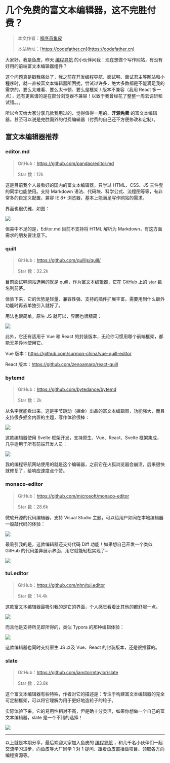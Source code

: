 # 几个免费的富文本编辑器，这不完胜付费？

> 本文作者：[程序员鱼皮](https://yuyuanweb.feishu.cn/wiki/Abldw5WkjidySxkKxU2cQdAtnah)
>
> 本站地址：[https://codefather.cn](https://codefather.cn)

大家好，我是鱼皮，昨天 [编程导航](https://yuyuanweb.feishu.cn/wiki/VC1qwmX9diCBK3kidyec74vFnde) 的小伙伴问我：现在想做个写作网站，有没有好用的前端富文本编辑器组件？

这个问题真是戳我痛处了，我之前在开发编程导航、面试鸭、面试君主等网站和小程序时，就一直被富文本编辑器所困扰，尝试过许多，绝大多数都是不能满足我的需求的。要么太难看、要么太卡顿、要么是框架 / 版本不兼容（我用 React 多一点），还有更离谱的是在部分浏览器不兼容！以致于我曾经花了整整一周去调研和试错。。。

所以今天给大家分享几款我用过的、觉得值得一用的、**开源免费** 的富文本编辑器，甚至可以说是完胜国外的付费编辑器（付费的自己还不方便修改和定制）。

## 富文本编辑器推荐

### editor.md

> GitHub：https://github.com/pandao/editor.md
>
> Star 数：12k

这是目前我个人最看好的国内的富文本编辑器，只学过 HTML、CSS、JS 三件套的同学也能使用。支持 Markdown 语法、代码块、科学公式、流程图等等，有非常多的自定义配置，兼容 IE 8+ 浏览器，基本上能满足写作网站的需求。

界面也很优雅，如图：

![](https://pic.yupi.icu/5563/202311091054175.png)

但美中不足的是，Editor.md 目前不支持将 HTML 解析为 Markdown，有这方面需求的朋友要注意下。

### quill

> GitHub：https://github.com/quilljs/quill/
>
> Star 数：32.2k

目前面试鸭网站选用的就是 quill，作为富文本编辑器，它在 GitHub 上的 star 数名列前茅。

体验下来，它的优势是轻量、兼容性强、支持的插件扩展丰富，需要用到什么额外功能时再去单独引入就好了。

用法也很简单，原生 JS 就可以，界面也很精简：

![](https://pic.yupi.icu/5563/202311091054119.png)

此外，它还有适用于 Vue 和 React 的封装版本，无论你习惯用哪个前端框架，都能无差异地使用它。

Vue 版本：https://github.com/surmon-china/vue-quill-editor

React 版本：https://github.com/zenoamaro/react-quill

### bytemd

> GitHub：https://github.com/bytedance/bytemd
>
> Star 数：2k

从名字就能看出来，这是字节跳动（掘金）出品的富文本编辑器，功能强大，而且支持很多掘金内置的主题，写作体验很棒：

![](https://pic.yupi.icu/5563/202311091054149.png)

这款编辑器使用 Svelte 框架开发，支持原生、Vue、React、Svelte 框架集成，几乎适用于所有前端开发人员：

![](https://pic.yupi.icu/5563/202311091054138.png)

我的编程导航网站使用的就是这个编辑器，之前它在火狐浏览器会崩溃，后来很快就修复了，给响应速度点个赞。

### monaco-editor

> GitHub：https://github.com/microsoft/monaco-editor
>
> Star 数：28.6k

微软开源的代码编辑器，支持 Visual Studio 主题，可以给用户如同在本地编辑器一般敲代码的体验：

![](https://pic.yupi.icu/5563/202311091054143.png)

最吸引我的是，这款编辑器还支持代码 Diff 功能！如果想自己开发一个类似 GitHub 的代码差异展示界面，用它就能轻松实现了~

![](https://pic.yupi.icu/5563/202311091054166.png)

### tui.editor

> GitHub：https://github.com/nhn/tui.editor
>
> Star 数：14.4k

这款富文本编辑器最吸引我的是它的界面，个人感觉看着比其他的都舒服一点。

![](https://pic.yupi.icu/5563/202311091054760.png)

而且他是支持所见即所得的，类似 Typora 的那种编辑体验：

![](https://pic.yupi.icu/5563/202311091054755.png)

这款编辑器也同时支持原生 JS 以及 Vue、React 的封装版本，还是很推荐的。

### slate

> GitHub：https://github.com/ianstormtaylor/slate
>
> Star 数：23.8k

这个富文本编辑器有些特殊，作者对它的描述是：专注于构建富文本编辑器的完全可定制框架，可以将它理解为用于更好地造轮子的轮子。

实际体验下来，它的易用性相对不高，但是确十分灵活，如果你想做一个自己的富文本编辑器，slate 是一个不错的选择！

![](https://pic.yupi.icu/5563/202311091054744.png)



------


以上就是本期分享，最后欢迎大家加入鱼皮的 [编程导航](https://yuyuanweb.feishu.cn/wiki/VC1qwmX9diCBK3kidyec74vFnde) ，和几千名小伙伴们一起交流学习进步，向鱼皮等大厂同学 1 对 1 提问、跟着鱼皮直播做项目、领取各方向编程资源等。